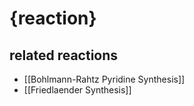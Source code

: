 # {reaction}

## related reactions
- [[Bohlmann-Rahtz Pyridine Synthesis]]
- [[Friedlaender Synthesis]]